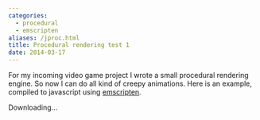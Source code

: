 ```yaml
---
categories:
  - procedural
  - emscripten
aliases: /jproc.html
title: Procedural rendering test 1
date: 2014-03-17
---
```



For my incoming video game project I wrote a small procedural rendering engine.
So now I can do all kind of creepy animations. Here is an example, compiled to
javascript using [emscripten].

[emscripten]: https://github.com/kripken/emscripten/wiki


<div>
<div id="status">Downloading...</div>
<canvas class="emscripten" id="canvas"
        oncontextmenu="event.preventDefault()"></canvas>
</div>


<script src="http://code.jquery.com/jquery-latest.min.js"></script>
<script type='text/javascript'>
  var Module = {
    filePackagePrefixURL: "/static/other/jproc/",
    preRun: [],
    postRun: [],
    print: function(text) { console.log(text); },
    printErr: function(text) { console.log(text); },
    canvas: document.getElementById('canvas'),
    setStatus: function(text) {
      var statusElement = document.getElementById('status');
      statusElement.innerHTML = text;
    },
    totalDependencies: 0,
    monitorRunDependencies: function(left) {
      this.totalDependencies = Math.max(this.totalDependencies, left);
      Module.setStatus(left ? 'Preparing... (' + (this.totalDependencies-left) + '/' + this.totalDependencies + ')' : 'All downloads complete.');
    }
  };

  $.getScript("/static/other/jproc/jproc.js");
</script>
